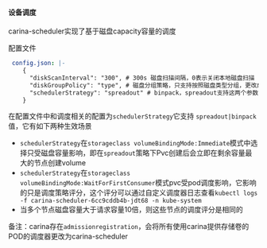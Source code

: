 #### 设备调度

carina-scheduler实现了基于磁盘capacity容量的调度

配置文件

```yaml
 config.json: |-
    {
      "diskScanInterval": "300", # 300s 磁盘扫描间隔，0表示关闭本地磁盘扫描
      "diskGroupPolicy": "type", # 磁盘分组策略，只支持按照磁盘类型分组，更改成其他值无效
      "schedulerStrategy": "spreadout" # binpack，spreadout支持这两个参数
    }
```

在配置文件中和调度相关的配置为`schedulerStrategy`它支持 `spreadout|binpack`值，它有如下两种生效场景

- `schedulerStrategy`在`storageclass volumeBindingMode:Immediate`模式中选择只受磁盘容量影响，即在`spreadout`策略下Pvc创建后会立即在剩余容量最大的节点创建volume
- `schedulerStrategy`在`storageclass volumeBindingMode:WaitForFirstConsumer`模式pvc受pod调度影响，它影响的只是调度策略评分，这个评分可以通过自定义调度器日志查看`kubectl logs -f carina-scheduler-6cc9cddb4b-jdt68 -n kube-system`
- 当多个节点磁盘容量大于请求容量10倍，则这些节点的调度评分是相同的

备注：carina存在`admissionregistration`，会将所有使用carina提供存储卷的POD的调度器更改为carina-scheduler